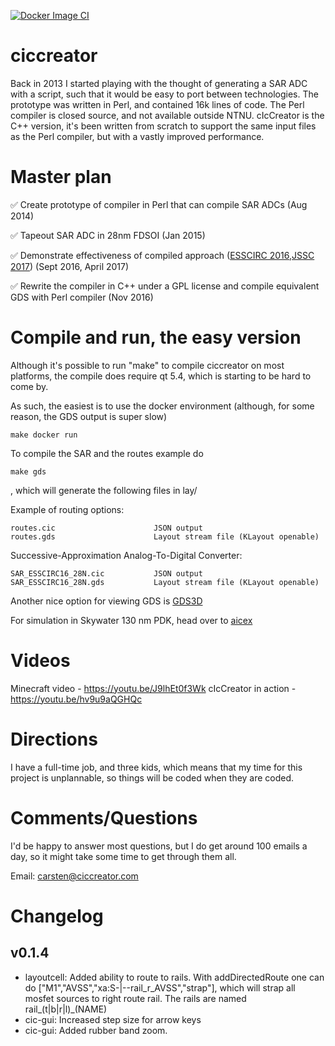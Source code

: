 
[![Docker Image CI](https://github.com/wulffern/ciccreator/actions/workflows/docker-image.yml/badge.svg?branch=master)](https://github.com/wulffern/ciccreator/actions/workflows/docker-image.yml)

# ciccreator
Back in 2013 I started playing with the thought of generating a SAR ADC with a
script, such that it would be easy to port between technologies. The prototype
was written in Perl, and contained 16k lines of code. The Perl compiler is
closed source, and not available outside NTNU. cIcCreator is the C++ version,
it's been written from scratch to support the same input files as the Perl
compiler, but with a vastly improved performance.

# Master plan
:white_check_mark: Create prototype of compiler in Perl that can compile SAR ADCs (Aug 2014) 

:white_check_mark: Tapeout SAR ADC in 28nm FDSOI (Jan 2015)

:white_check_mark: Demonstrate effectiveness of compiled approach ([ESSCIRC 2016](http://ieeexplore.ieee.org/document/7598271/),[JSSC 2017](http://ieeexplore.ieee.org/document/7906479/)) (Sept 2016, April 2017)

:white_check_mark: Rewrite the compiler in C++ under a GPL license and compile equivalent GDS with Perl compiler (Nov 2016)

# Compile and run, the easy version

Although it's possible to run "make" to compile ciccreator on most platforms,
the compile does require qt 5.4, which is starting to be hard to come by.

As such, the easiest is to use the docker environment (although, for some
reason, the GDS output is super slow)

    make docker run

To compile the SAR and the routes example do

    make gds

, which will generate the following files in lay/

Example of routing options:

    routes.cic                      JSON output
    routes.gds                      Layout stream file (KLayout openable)
    
Successive-Approximation Analog-To-Digital Converter:

    SAR_ESSCIRC16_28N.cic           JSON output
    SAR_ESSCIRC16_28N.gds           Layout stream file (KLayout openable)

Another nice option for viewing GDS is [GDS3D](https://sourceforge.net/projects/gds3d/)

For simulation in Skywater 130 nm PDK, head over to [aicex](https://github.com/wulffern/aicex)
 

# Videos

Minecraft video - https://youtu.be/J9lhEt0f3Wk 
cIcCreator in action - https://youtu.be/hv9u9aQGHQc

# Directions
I have a full-time job, and three kids, which means that my time for this
project is unplannable, so things will be coded when they are coded.


# Comments/Questions
I'd be happy to answer most questions, but I do get around 100 emails a day, so
it might take some time to get through them all.

Email: carsten@ciccreator.com


# Changelog

## v0.1.4

* layoutcell: Added ability to route to rails.
With addDirectedRoute one can do ["M1","AVSS","xa:S-|--rail_r_AVSS","strap"], which will strap all mosfet sources to right route rail.
The rails are named rail_(t|b|r|l)_(NAME)
* cic-gui: Increased step size for arrow keys
* cic-gui: Added rubber band zoom.
